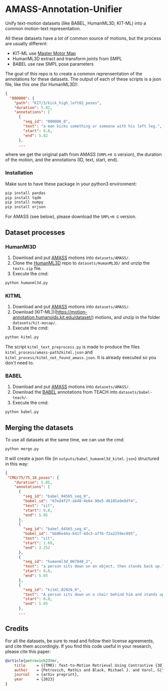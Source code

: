 # AMASS-Annotation-Unifier
Unify text-motion datasets (like BABEL, HumanML3D, KIT-ML) into a common motion-text representation.

All these datasets have a lot of common source of motions, but the process are usually different:
- KIT-ML use [Master Motor Map](https://mmm.humanoids.kit.edu)
- HumanML3D extract and transform joints from SMPL
- BABEL use raw SMPL pose parameters

The goal of this repo is to create a common reprensentation of the annotations for these datasets. The output of each of these scripts is a json file, like this one (for HumanML3D):
```json
{
  "000000": {
    "path": "KIT/3/kick_high_left02_poses",
    "duration": 5.82,
    "annotations": [
      {
        "seg_id": "000000_0",
        "text": "a man kicks something or someone with his left leg.",
        "start": 0.0,
        "end": 5.82
      },
      ...
```
where we get the original path from AMASS (``SMPL+H G`` version), the duration of the motion, and the annotations (ID, text, start, end).


### Installation
Make sure to have these package in your python3 environment:

```bash
pip install pandas
pip install tqdm
pip install numpy
pip install orjson
```

For AMASS (see below), please download the ``SMPL+H G`` version.

## Dataset processes
### HumanMl3D

1. Download and put [AMASS](https://amass.is.tue.mpg.de/download.php) motions into ``datasets/AMASS/``.
2. Clone the [HumanML3D](https://github.com/EricGuo5513/HumanML3D) repo to ``datasets/HumanML3D/`` and unzip the ``texts.zip`` file.
3. Execute the cmd:

```bash
python humanml3d.py
```

### KITML

1. Download and put [AMASS](https://amass.is.tue.mpg.de/download.php) motions into ``datasets/AMASS/``.
2. Download [KIT-ML])(https://motion-annotation.humanoids.kit.edu/dataset/) motions, and unzip in the folder ``datasets/kit-mocap/``.
3. Execute the cmd:

```bash
python kitml.py
```

The script ``kitml_text_preprocess.py`` is made to produce the files ``kitml_process/amass-path2kitml.json`` and ``kitml_process/kitml_not_found_amass.json``. It is already executed so you don't need to.


### BABEL

1. Download and put [AMASS](https://amass.is.tue.mpg.de/download.php) motions into ``datasets/AMASS/``.
2. Download the [BABEL](https://teach.is.tue.mpg.de/download.php) annotations from TEACH into ``datasets/babel-teach/``.
3. Execute the cmd:

```bash
python babel.py
```

## Merging the datasets

To use all datasets at the same time, we can use the cmd:

```bash
python merge.py
```

It will create a json file (in ``outputs/babel_humanml3d_kitml.json``) structured in this way:
```json
{
 "CMU/75/75_18_poses": {
    "duration": 5.05,
    "annotations": [
      {
        "seg_id": "babel_04565_seq_0",
        "babel_id": "67ed4f2f-ab40-4e64-98e5-d6185a9e8df4",
        "text": "sit",
        "start": 0.0,
        "end": 5.05
      },
      {
        "seg_id": "babel_04565_seg_4",
        "babel_id": "bb06e44a-641f-4dc3-a7fb-f2a2259ec095",
        "text": "sit",
        "start": 1.69,
        "end": 3.252
      },
      {
        "seg_id": "humanml3d_007848_2",
        "text": "a person sits down on an object, then stands back up.",
        "start": 0.0,
        "end": 5.05
      },
      {
        "seg_id": "kitml_02926_0",
        "text": "A person sits down on a chair behind him and stands up again.",
        "start": 0.0,
        "end": 5.05
      },
      ...
```


## Credits
For all the datasets, be sure to read and follow their license agreements, and cite them accordingly.
If you find this code useful in your research, please cite this paper:

```bibtex
@article{petrovich23tmr,
    title     = {{TMR}: Text-to-Motion Retrieval Using Contrastive {3D} Human Motion Synthesis},
    author    = {Petrovich, Mathis and Black, Michael J. and Varol, G{\"u}l},
    journal   = {arXiv preprint},
    year      = {2023}
}
```